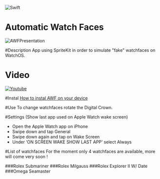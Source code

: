 ![Swift](https://img.shields.io/badge/language-Swift-orange.svg)

# Automatic Watch Faces
![AWFPresentation](https://i.ibb.co/qxrVfJM/AWFPresentation.png)

#Description
App using SpriteKit in order to simulate "fake" watchfaces on WatchOS.

# Video
[![Youtube](https://img.youtube.com/vi/7xBnmWHpVA0/0.jpg)](https://www.youtube.com/watch?v=7xBnmWHpVA0)

#Instal
[How to instal AWF on your device](https://www.twilio.com/blog/2018/07/how-to-test-your-ios-application-on-a-real-device.html)

#Use
To change watchfaces rotate the Digital Crown.

#Settings (Show last app used on Apple Watch wake screen)
- Open the Apple Watch app on iPhone
- Swipe down and tap General
- Swipe down again and tap on Wake Screen
- Under ‘ON SCREEN WAKE SHOW LAST APP’ select Always

#List of watchfaces
For the moment only 4 watchfaces are available, more will come very soon !

###Rolex Submariner
###Rolex Milgauss
###Rolex Explorer II W/ Date
###Omega Seamaster
